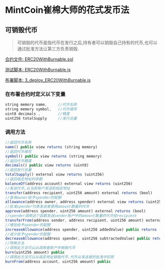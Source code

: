 # MintCoin崔棉大师的花式发币法

## 可销毁代币
> 可销毁的代币是指代币在发行之后,持有者可以销毁自己持有的代币,也可以通过批准方法让第三方负责销毁.

[合约文件: ERC20WithBurnable.sol](https://github.com/wwchen8/MintCoin/blob/master/contracts/ERC20/ERC20WithBurnable.sol)

[测试脚本: ERC20WithBurnable.js](https://github.com/wwchen8/MintCoin/blob/master/test/ERC20/ERC20WithBurnable.js)

[布署脚本: 3_deploy_ERC20WithBurnable.js](https://github.com/wwchen8/MintCoin/blob/master/migrations/3_deploy_ERC20WithBurnable.js)

### 在布署合约时定义以下变量
```javascript
string memory name,     //代币名称
string memory symbol,   //代币缩写
uint8 decimals ,        //精度
uint256 totalSupply     //发行总量
```
### 调用方法
```javascript
//返回代币名称
name() public view returns (string memory)
//返回代币缩写
symbol() public view returns (string memory)
//返回代币精度
decimals() public view returns (uint8)
//返回发行总量
totalSupply() external view returns (uint256)
//返回指定地址的余额
balanceOf(address account) external view returns (uint256)
//发送代币,从当前账户发送到指定地址
transfer(address recipient, uint256 amount) external returns (bool)
//查询owner给予spender的配额
allowance(address owner, address spender) external view returns (uint256)
//批准spender代表发送者使用amount数量的代币
approve(address spender, uint256 amount) external returns (bool)
//spender调用这个函数发送sender账户中的amount数量的代币给recipient
transferFrom(address sender, address recipient, uint256 amount) external returns (bool)
//增加给予spender的配额
increaseAllowance(address spender, uint256 addedValue) public returns (bool)
//减少给予spender的配额
decreaseAllowance(address spender, uint256 subtractedValue) public returns (bool)
//特殊方法
//调用此方法可以从调用者账户中销毁代币
burn(uint256 amount) public 
//调用此方法可以从指定地址销毁代币,代币从发送者的批准中扣除
burnFrom(address account, uint256 amount) public 
```
